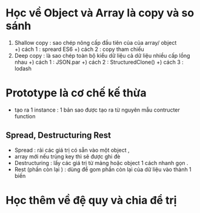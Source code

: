 # Học về Object và Array là copy và so sánh

1. Shallow copy : sao chép nông cấp đầu tiên của của array/ object  
   +) cách 1 : spreard ES6
   +) cách 2 : copy tham chiếu
2. Deep copy : là sao chép toàn bộ kiểu dữ liệu cả dữ liệu nhiều cấp lồng nhau
   +) cách 1 : JSON.par
   +) cách 2 : StructuredClone()
   +) cách 3 : lodash

# Prototype là cơ chế kế thừa

- tạo ra 1 instance : 1 bản sao được tạo ra từ nguyên mẫu contructer function

## Spread, Destructuring Rest

- Spread : rải các giá trị có sẵn vào một object ,
- array mới nếu trùng key thì sẽ được ghi đè
- Destructuring : lấy các giá trị từ mảng hoặc object 1 cách nhanh gọn .
- Rest (phần còn lại ) : dùng để gom phần còn lại của dữ liệu vào thành 1 biến

# Học thêm về đệ quy và chia để trị
